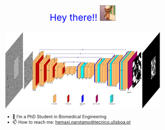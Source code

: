 <p align="center" style="font-size:30px; color:blue">
Hey there!! <img src="https://github.com/HemaxiN/HemaxiN/blob/main/heyo.gif" width="50" height="50" alt='Hey There'/>
</p>

<p align="center">
<img src="https://github.com/HemaxiN/HemaxiN/blob/main/dlmi.gif" width="610" height="250"/>


- 🔭 I’m a PhD Student in Biomedical Engineering
- 📫 How to reach me: hemaxi.narotamo@tecnico.ulisboa.pt 

</p>  
  
<!--
**HemaxiN/HemaxiN** is a ✨ _special_ ✨ repository because its `README.md` (this file) appears on your GitHub profile.

Here are some ideas to get you started:

- 🔭 I’m currently working on ...
- 🌱 I’m currently learning ...
- 👯 I’m looking to collaborate on ...
- 🤔 I’m looking for help with ...
- 💬 Ask me about ...
- 📫 How to reach me: ...
- 😄 Pronouns: ...
- ⚡ Fun fact: ...
-->
